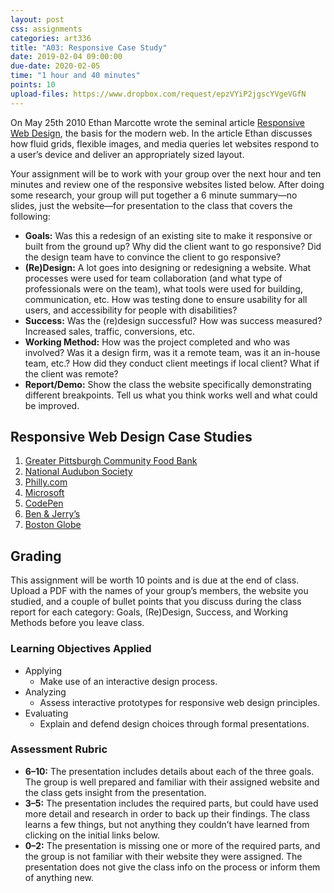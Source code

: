 ```yaml
---
layout: post
css: assignments
categories: art336
title: "A03: Responsive Case Study"
date: 2019-02-04 09:00:00
due-date: 2020-02-05
time: "1 hour and 40 minutes"
points: 10
upload-files: https://www.dropbox.com/request/epzVYiP2jgscYVgeVGfN 
---
```


On May 25th 2010 Ethan Marcotte wrote the seminal article <a href="http://alistapart.com/article/responsive-web-design" target="_blank" title="Responsive Web Design: Ethan Marcotte">Responsive Web Design</a>, the basis for the modern web. In the article Ethan discusses how fluid grids, flexible images, and media queries let websites respond to a user&rsquo;s device and deliver an appropriately sized layout.

Your assignment will be to work with your group over the next hour and ten minutes and review one of the responsive websites listed below. After doing some research, your group will put together a 6 minute summary—no slides, just the website—for presentation to the class that covers the following:

- **Goals:** Was this a redesign of an existing site to make it responsive or built from the ground up? Why did the client want to go responsive? Did the design team have to convince the client to go responsive?
- **(Re)Design:** A lot goes into designing or redesigning a website. What processes were used for team collaboration (and what type of professionals were on the team), what tools were used for building, communication, etc. How was testing done to ensure usability for all users, and accessibility for people with disabilities? 
- **Success:** Was the (re)design successful? How was success measured? Increased sales, traffic, conversions, etc.
- **Working Method:** How was the project completed and who was involved? Was it a design firm, was it a remote team, was it an in-house team, etc.? How did they conduct client meetings if local client? What if the client was remote?
- **Report/Demo:** Show the class the website specifically demonstrating different breakpoints. Tell us what you think works well and what could be improved.

## Responsive Web Design Case Studies

1. <a href="http://bradfrost.com/blog/post/greater-pittsburgh-community-food-bank-open-redesign/" target="_blank" title="Brad Frost">Greater Pittsburgh Community Food Bank</a>
2. <a href="http://muledesign.com/2015/02/birds" target="_blank" title="Mule Design">National Audubon Society</a>
3. [Philly.com](http://superfriend.ly/helped/phillycom/)
4. <a href="http://paravelinc.com/work/microsoft/" target="_blank" title="Paravel, Inc.">Microsoft</a>
5. <a href="http://codepen.seesparkbox.com/" target="_blank" title="Sparkbox">CodePen</a>
6. <a href="https://www.happycog.com/work/ben-and-jerrys/" target="_blank" title="Happy Cog">Ben & Jerry&rsquo;s</a>
7. <a href="http://readwrite.com/2011/12/25/redux_how_the_boston_globe_pulled_off_html5_responsive_d" target="_blank" title="How the Boston Globe Pulled Off HTML5 Responsive Design">Boston Globe</a>

## Grading
This assignment will be worth 10 points and is due at the end of class. Upload a PDF with the names of your group&rsquo;s members, the website you studied, and a couple of bullet points that you discuss during the class report for each category: Goals, (Re)Design, Success, and Working Methods before you leave class.

### Learning Objectives Applied
- Applying
    - Make use of an interactive design process.
- Analyzing
    - Assess interactive prototypes for responsive web design principles.
- Evaluating
    - Explain and defend design choices through formal presentations.    

### Assessment Rubric
- **6–10:** The presentation includes details about each of the three goals. The group is well prepared and familiar with their assigned website and the class gets insight from the presentation.
- **3–5:** The presentation includes the required parts, but could have used more detail and research in order to back up their findings. The class learns a few things, but not anything they couldn&rsquo;t have learned from clicking on the initial links below.
- **0–2:** The presentation is missing one or more of the required parts, and the group is not familiar with their website they were assigned. The presentation does not give the class info on the process or inform them of anything new.